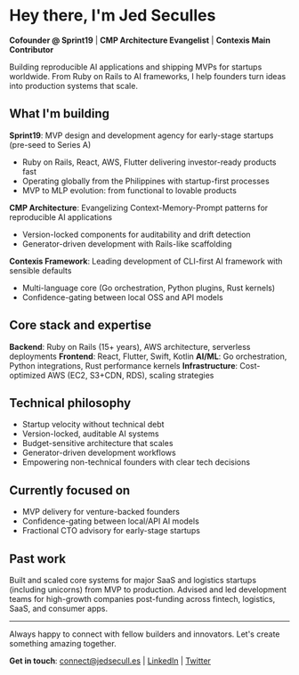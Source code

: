 # Hey there, I'm Jed Seculles

**Cofounder @ Sprint19** | **CMP Architecture Evangelist** | **Contexis Main Contributor**

Building reproducible AI applications and shipping MVPs for startups worldwide. From Ruby on Rails to AI frameworks, I help founders turn ideas into production systems that scale.

## What I'm building

**Sprint19**: MVP design and development agency for early-stage startups (pre-seed to Series A)
- Ruby on Rails, React, AWS, Flutter delivering investor-ready products fast
- Operating globally from the Philippines with startup-first processes
- MVP to MLP evolution: from functional to lovable products

**CMP Architecture**: Evangelizing Context-Memory-Prompt patterns for reproducible AI applications
- Version-locked components for auditability and drift detection
- Generator-driven development with Rails-like scaffolding

**Contexis Framework**: Leading development of CLI-first AI framework with sensible defaults
- Multi-language core (Go orchestration, Python plugins, Rust kernels)
- Confidence-gating between local OSS and API models

## Core stack and expertise

**Backend**: Ruby on Rails (15+ years), AWS architecture, serverless deployments
**Frontend**: React, Flutter, Swift, Kotlin
**AI/ML**: Go orchestration, Python integrations, Rust performance kernels
**Infrastructure**: Cost-optimized AWS (EC2, S3+CDN, RDS), scaling strategies

## Technical philosophy

- Startup velocity without technical debt
- Version-locked, auditable AI systems
- Budget-sensitive architecture that scales
- Generator-driven development workflows
- Empowering non-technical founders with clear tech decisions

## Currently focused on

- MVP delivery for venture-backed founders
- Confidence-gating between local/API AI models
- Fractional CTO advisory for early-stage startups

## Past work

Built and scaled core systems for major SaaS and logistics startups (including unicorns) from MVP to production. Advised and led development teams for high-growth companies post-funding across fintech, logistics, SaaS, and consumer apps.

---

Always happy to connect with fellow builders and innovators. Let's create something amazing together.

**Get in touch**: connect@jedsecull.es | [LinkedIn](https://www.linkedin.com/in/jedford-seculles/) | [Twitter](https://x.com/jedseculles)
